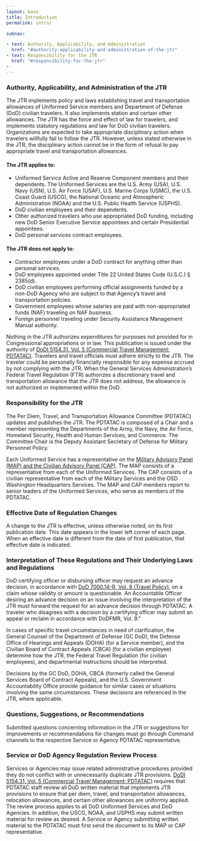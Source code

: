 ```yaml
---
layout: base
title: Introduction
permalink: intro/

subnav:

- text: Authority, Applicability, and Administration
  href: "#authority-applicability-and-administration-of-the-jtr"
- text: Responsibility for the JTR
  href: "#responsibility-for-the-jtr"
- 
---
```


### Authority, Applicability, and Administration of the JTR

The JTR implements policy and laws establishing travel and transportation allowances of Uniformed Service members and Department of Defense (DoD) civilian travelers. It also implements station and certain other allowances. The JTR has the force and effect of law for travelers, and implements statutory regulations and law for DoD civilian travelers. Organizations are expected to take appropriate disciplinary action when travelers willfully fail to follow the JTR. However, unless stated otherwise in the JTR, the disciplinary action cannot be in the form of refusal to pay appropriate travel and transportation allowances.

#### The JTR applies to:

- Uniformed Service Active and Reserve Component members and their dependents. The Uniformed Services are the U.S. Army (USA), U.S. Navy (USN), U.S. Air Force (USAF), U.S. Marine Corps (USMC), the U.S. Coast Guard (USCG), the National Oceanic and Atmospheric Administration (NOAA) and the U.S. Public Health Service (USPHS).
- DoD civilian employees and their dependents.
- Other authorized travelers who use appropriated DoD funding, including new DoD Senior
Executive Service appointees and certain Presidential appointees.
- DoD personal services contract employees.

#### The JTR does not apply to:
- Contractor employees under a DoD contract for anything other than personal services.
- DoD employees appointed under Title 22 United States Code (U.S.C.) § 2385(d).
- DoD civilian employees performing official assignments funded by a non-DoD Agency who are
subject to that Agency’s travel and transportation policies.
- Government employees whose salaries are paid with non-appropriated funds (NAF) traveling on
NAF business.
- Foreign personnel traveling under Security Assistance Management Manual authority.

Nothing in the JTR authorizes expenditures for purposes not provided for in Congressional appropriations or in law. This publication is issued under the authority of <ins>[DoDI 5154.31](http://www.esd.whs.mil/Portals/54/Documents/DD/issuances/dodi/515431_vol05.pdf), Vol. 5 (Commercial Travel Management: PDTATAC)</ins>. Travelers and travel officials must adhere strictly to the JTR. The traveler could be personally financially responsible for any expense accrued by not complying with the JTR. When the General Services Administration’s Federal Travel Regulation (FTR) authorizes a discretionary travel and transportation allowance that the JTR does not address, the allowance is not authorized or implemented within the DoD.

### Responsibility for the JTR
The Per Diem, Travel, and Transportation Allowance Committee (PDTATAC) updates and publishes the JTR. The PDTATAC is composed of a Chair and a member representing the Departments of the Army, the Navy, the Air Force, Homeland Security, Health and Human Services, and Commerce. The Committee Chair is the Deputy Assistant Secretary of Defense for Military Personnel Policy.

Each Uniformed Service has a representative on the <ins>[Military Advisory Panel (MAP)](https://www.defensetravel.dod.mil/Docs/perdiem/pdcContacts.pdf) and the [Civilian Advisory Panel (CAP)](https://www.defensetravel.dod.mil/Docs/perdiem/pdcContacts.pdf)</ins>. The MAP consists of a representative from each of the Uniformed Services. The CAP consists of a civilian representative from each of the Military Services and the OSD Washington Headquarters Services. The MAP and CAP members report to senior leaders of the Uniformed Services, who serve as members of the PDTATAC.

### Effective Date of Regulation Changes
A change to the JTR is effective, unless otherwise noted, on its first publication date. This date appears in the lower left corner of each page. When an effective date is different from the date of first publication, that effective date is indicated.

### Interpretation of These Regulations and Their Underlying Laws and Regulations

DoD certifying officer or disbursing officer may request an advance decision, in accordance with
<ins>[DoD 7000.14-R, Vol. 9 (Travel Policy)](https://comptroller.defense.gov/Portals/45/documents/fmr/Volume_09.pdf)</ins>, on a claim whose validity or amount is questionable. An Accountable Officer desiring an advance decision on an issue involving the interpretation of the JTR must forward the request for an advance decision through PDTATAC. A traveler who disagrees with a decision by a certifying officer may submit an appeal or reclaim in accordance with DoDFMR, Vol. 9."

In cases of specific travel circumstances in need of clarification, the General Counsel of the Department of Defense (GC DoD), the Defense Office of Hearings and Appeals (DOHA) (for a Service member), and the Civilian Board of Contract Appeals (CBCA) (for a civilian employee) determine how the JTR, the Federal Travel Regulation (for civilian employees), and departmental instructions should be interpreted.

Decisions by the GC DoD, DOHA, CBCA (formerly called the General Services Board of Contract Appeals), and the U.S. Government Accountability Office provide guidance for similar cases or situations involving the same circumstances. These decisions are referenced in the JTR, where applicable.

### Questions, Suggestions, or Recommendations

Submitted questions concerning information in the JTR or suggestions for improvements or recommendations for changes must go through Command channels to the respective Service or Agency PDTATAC representative.

### Service or DoD Agency Regulation Review Process

Services or Agencies may issue related administrative procedures provided they do not conflict with or unnecessarily duplicate JTR provisions. <ins>[DoDI 5154.31, Vol. 5](http://www.esd.whs.mil/Portals/54/Documents/DD/issuances/dodi/515431_vol05.pdf) (Commercial Travel Management: PDTATAC)</ins> requires that PDTATAC staff review all DoD written material that implements JTR provisions to ensure that per diem, travel, and transportation allowances, relocation allowances, and certain other allowances are uniformly applied. The review process applies to all DoD Uniformed Services and DoD Agencies. In addition, the USCG, NOAA, and USPHS may submit written material for review as desired. A Service or Agency submitting written material to the PDTATAC must first send the document to its MAP or CAP representative.